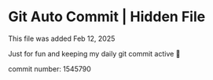 # Git Auto Commit | Hidden File

This file was added Feb 12, 2025

Just for fun and keeping my daily git commit active 🤪

commit number: 1545790
